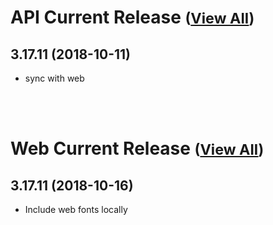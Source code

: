 
# API Current Release <small>([View All](/API.md))</small>
## 3.17.11 (2018-10-11)
- sync with web

<br><br>
# Web Current Release <small>([View All](/Web.md))</small>
## 3.17.11 (2018-10-16)
- Include web fonts locally 

  